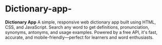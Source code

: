 # Dictionary-app-
**Dictionary App**  A simple, responsive web dictionary app built using HTML, CSS, and JavaScript. Search any word to get definitions, pronunciation, synonyms, antonyms, and usage examples. Powered by a free API, it's fast, accurate, and mobile-friendly—perfect for learners and word enthusiasts.
